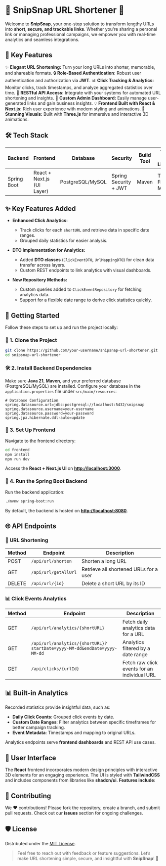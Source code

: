 # 🌟 **SnipSnap URL Shortener** 🚀
Welcome to **SnipSnap**, your one-stop solution to transform lengthy URLs into **short, secure, and trackable links**. Whether you're sharing a personal link or managing professional campaigns, we empower you with real-time analytics and seamless integrations.
## 📌 **Key Features**
✨ **Elegant URL Shortening:** Turn your long URLs into shorter, memorable, and shareable formats.
🔒 **Role-Based Authentication:** Robust user authentication and authorization via **JWT**.
📊 **Click Tracking & Analytics:** Monitor clicks, track timestamps, and analyze aggregated statistics over time.
🧩 **RESTful API Access:** Integrate with your systems for automated URL shortening and insights.
🎯 **Custom Admin Dashboard:** Easily manage user-generated links and gain business insights.
💡 **Frontend Built with React & Next.js:** Rich user experience with modern styling and animations.
🎨 **Stunning Visuals:** Built with **Three.js** for immersive and interactive 3D animations.
## 🛠️ **Tech Stack**

| **Backend** | **Frontend** | **Database** | **Security** | **Build Tool** | **Third-Party Libraries** |
| --- | --- | --- | --- | --- | --- |
| Spring Boot | React + Next.js (UI Layer) | PostgreSQL/MySQL | Spring Security + JWT | Maven | Three.js, Framer Motion |
## ✨ **Key Features Added**
- **Enhanced Click Analytics:**
    - Track clicks for each `shortURL` and retrieve data in specific date ranges.
    - Grouped daily statistics for easier analysis.

- **DTO Implementation for Analytics:**
    - Added **DTO classes** (`ClickEventDTO`, `UrlMappingDTO`) for clean data transfer across layers.
    - Custom REST endpoints to link analytics with visual dashboards.

- **New Repository Methods:**
    - Custom queries added to `ClickEventRepository` for fetching analytics data.
    - Support for a flexible date range to derive click statistics quickly.

## 🚀 **Getting Started**
Follow these steps to set up and run the project locally:
### 📂 **1. Clone the Project**
``` bash
git clone https://github.com/your-username/snipsnap-url-shortener.git
cd snipsnap-url-shortener
```
### 🛠️ **2. Install Backend Dependencies**
Make sure **Java 21**, **Maven**, and your preferred database (PostgreSQL/MySQL) are installed.
Configure your database in the `application.properties` file under `src/main/resources`:
``` properties
# Database Configuration
spring.datasource.url=jdbc:postgresql://localhost:5432/snipsnap
spring.datasource.username=your-username
spring.datasource.password=your-password
spring.jpa.hibernate.ddl-auto=update
```
### 🎨 **3. Set Up Frontend**
Navigate to the frontend directory:
``` bash
cd frontend
npm install
npm run dev
```
Access the **React + Next.js UI** on **[http://localhost:3000]()**.
### 🏃 **4. Run the Spring Boot Backend**
Run the backend application:
``` bash
./mvnw spring-boot:run
```
By default, the backend is hosted on **[http://localhost:8080]()**.
## 🌐 **API Endpoints**
### 📎 **URL Shortening**

| **Method** | **Endpoint** | **Description** |
| --- | --- | --- |
| POST | `/api/url/shorten` | Shorten a long URL |
| GET | `/api/url/getAllUrl` | Retrieve all shortened URLs for a user |
| DELETE | `/api/url/{id}` | Delete a short URL by its ID |
### 📊 **Click Events Analytics**

| **Method** | **Endpoint** | **Description** |
| --- | --- | --- |
| GET | `/api/url/analytics/{shortURL}` | Fetch daily analytics data for a URL |
| GET | `/api/url/analytics/{shortURL}?startDate=yyyy-MM-dd&endDate=yyyy-MM-dd` | Analytics filtered by a date range |
| GET | `/api/clicks/{urlId}` | Fetch raw click events for an individual URL |
## 📊 **Built-in Analytics**
Recorded statistics provide insightful data, such as:
- **Daily Click Counts**: Grouped click events by date.
- **Custom Date Ranges**: Filter analytics between specific timeframes for better campaign tracking.
- **Event Metadata**: Timestamps and mapping to original URLs.

Analytics endpoints serve **frontend dashboards** and REST API use cases.
## 🎨 **User Interface**
The **React** frontend incorporates modern design principles with interactive 3D elements for an engaging experience. The UI is styled with **TailwindCSS** and includes components from libraries like **shadcn/ui**.
**Features include:**

## 🤝 **Contributing**
We ❤️ contributions! Please fork the repository, create a branch, and submit pull requests. Check out our **issues** section for ongoing challenges.
## 🛡️ **License**
Distributed under the [MIT License]().

> Feel free to reach out with feedback or feature suggestions. Let’s make URL shortening simple, secure, and insightful with **SnipSnap**! 🙌
>

